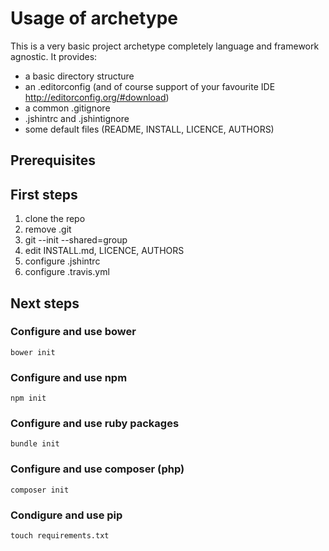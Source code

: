 # Usage of archetype

This is a very basic project archetype completely language and framework agnostic. It provides:

* a basic directory structure
* an .editorconfig (and of course support of your favourite IDE http://editorconfig.org/#download)
* a common .gitignore
* .jshintrc and .jshintignore
* some default files (README, INSTALL, LICENCE, AUTHORS)

## Prerequisites



## First steps

1. clone the repo
2. remove .git
3. git --init --shared=group
4. edit INSTALL.md, LICENCE, AUTHORS
5. configure .jshintrc
6. configure .travis.yml

## Next steps

### Configure and use bower

    bower init

### Configure and use npm

    npm init

### Configure and use ruby packages

    bundle init

### Configure and use composer (php)

    composer init

### Condigure and use pip

    touch requirements.txt
